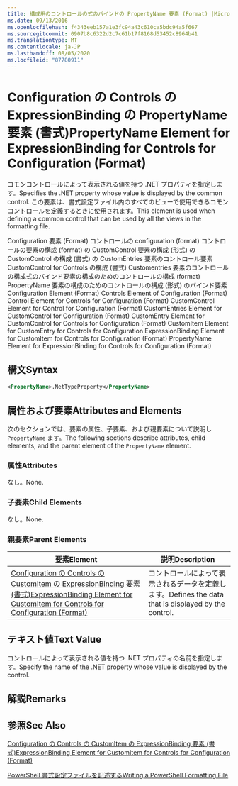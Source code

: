```yaml
---
title: 構成用のコントロールの式のバインドの PropertyName 要素 (Format) |Microsoft Docs
ms.date: 09/13/2016
ms.openlocfilehash: f4343eeb157a1e3fc94a43c610ca5bdc94a5f667
ms.sourcegitcommit: 0907b8c6322d2c7c61b17f8168d53452c8964b41
ms.translationtype: MT
ms.contentlocale: ja-JP
ms.lasthandoff: 08/05/2020
ms.locfileid: "87780911"
---
```

# <a name="propertyname-element-for-expressionbinding-for-controls-for-configuration-format"></a><span data-ttu-id="58b40-102">Configuration の Controls の ExpressionBinding の PropertyName 要素 (書式)</span><span class="sxs-lookup"><span data-stu-id="58b40-102">PropertyName Element for ExpressionBinding for Controls for Configuration (Format)</span></span>

<span data-ttu-id="58b40-103">コモンコントロールによって表示される値を持つ .NET プロパティを指定します。</span><span class="sxs-lookup"><span data-stu-id="58b40-103">Specifies the .NET property whose value is displayed by the common control.</span></span> <span data-ttu-id="58b40-104">この要素は、書式設定ファイル内のすべてのビューで使用できるコモンコントロールを定義するときに使用されます。</span><span class="sxs-lookup"><span data-stu-id="58b40-104">This element is used when defining a common control that can be used by all the views in the formatting file.</span></span>

<span data-ttu-id="58b40-105">Configuration 要素 (Format) コントロールの configuration (format) コントロールの要素の構成 (format) の CustomControl 要素の構成 (形式) の CustomControl の構成 (書式) の CustomEntries 要素のコントロール要素 CustomControl for Controls の構成 (書式) Customentries 要素のコントロールの構成式のバインド要素の構成のためのコントロールの構成 (format) PropertyName 要素の構成のためのコントロールの構成 (形式) のバインド要素</span><span class="sxs-lookup"><span data-stu-id="58b40-105">Configuration Element (Format) Controls Element of Configuration (Format) Control Element for Controls for Configuration (Format) CustomControl Element for Control for Configuration (Format) CustomEntries Element for CustomControl for Configuration (Format) CustomEntry Element for CustomControl for Controls for Configuration (Format) CustomItem Element for CustomEntry for Controls for Configuration ExpressionBinding Element for CustomItem for Controls for Configuration (Format) PropertyName Element for ExpressionBinding for Controls for Configuration (Format)</span></span>

## <a name="syntax"></a><span data-ttu-id="58b40-106">構文</span><span class="sxs-lookup"><span data-stu-id="58b40-106">Syntax</span></span>

```xml
<PropertyName>.NetTypeProperty</PropertyName>
```

## <a name="attributes-and-elements"></a><span data-ttu-id="58b40-107">属性および要素</span><span class="sxs-lookup"><span data-stu-id="58b40-107">Attributes and Elements</span></span>

<span data-ttu-id="58b40-108">次のセクションでは、要素の属性、子要素、および親要素について説明し `PropertyName` ます。</span><span class="sxs-lookup"><span data-stu-id="58b40-108">The following sections describe attributes, child elements, and the parent element of the `PropertyName` element.</span></span>

### <a name="attributes"></a><span data-ttu-id="58b40-109">属性</span><span class="sxs-lookup"><span data-stu-id="58b40-109">Attributes</span></span>

<span data-ttu-id="58b40-110">なし。</span><span class="sxs-lookup"><span data-stu-id="58b40-110">None.</span></span>

### <a name="child-elements"></a><span data-ttu-id="58b40-111">子要素</span><span class="sxs-lookup"><span data-stu-id="58b40-111">Child Elements</span></span>

<span data-ttu-id="58b40-112">なし。</span><span class="sxs-lookup"><span data-stu-id="58b40-112">None.</span></span>

### <a name="parent-elements"></a><span data-ttu-id="58b40-113">親要素</span><span class="sxs-lookup"><span data-stu-id="58b40-113">Parent Elements</span></span>

|<span data-ttu-id="58b40-114">要素</span><span class="sxs-lookup"><span data-stu-id="58b40-114">Element</span></span>|<span data-ttu-id="58b40-115">説明</span><span class="sxs-lookup"><span data-stu-id="58b40-115">Description</span></span>|
|-------------|-----------------|
|[<span data-ttu-id="58b40-116">Configuration の Controls の CustomItem の ExpressionBinding 要素 (書式)</span><span class="sxs-lookup"><span data-stu-id="58b40-116">ExpressionBinding Element for CustomItem for Controls for Configuration (Format)</span></span>](./expressionbinding-element-for-customitem-for-controls-for-configuration-format.md)|<span data-ttu-id="58b40-117">コントロールによって表示されるデータを定義します。</span><span class="sxs-lookup"><span data-stu-id="58b40-117">Defines the data that is displayed by the control.</span></span>|

## <a name="text-value"></a><span data-ttu-id="58b40-118">テキスト値</span><span class="sxs-lookup"><span data-stu-id="58b40-118">Text Value</span></span>

<span data-ttu-id="58b40-119">コントロールによって表示される値を持つ .NET プロパティの名前を指定します。</span><span class="sxs-lookup"><span data-stu-id="58b40-119">Specify the name of the .NET property whose value is displayed by the control.</span></span>

## <a name="remarks"></a><span data-ttu-id="58b40-120">解説</span><span class="sxs-lookup"><span data-stu-id="58b40-120">Remarks</span></span>

## <a name="see-also"></a><span data-ttu-id="58b40-121">参照</span><span class="sxs-lookup"><span data-stu-id="58b40-121">See Also</span></span>

[<span data-ttu-id="58b40-122">Configuration の Controls の CustomItem の ExpressionBinding 要素 (書式)</span><span class="sxs-lookup"><span data-stu-id="58b40-122">ExpressionBinding Element for CustomItem for Controls for Configuration (Format)</span></span>](./expressionbinding-element-for-customitem-for-controls-for-configuration-format.md)

[<span data-ttu-id="58b40-123">PowerShell 書式設定ファイルを記述する</span><span class="sxs-lookup"><span data-stu-id="58b40-123">Writing a PowerShell Formatting File</span></span>](./writing-a-powershell-formatting-file.md)
